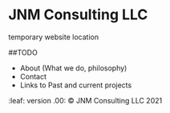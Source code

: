 # JNM Consulting LLC
temporary website location

##TODO
 - About (What we do, philosophy)
 - Contact
 - Links to Past and current projects

 :leaf: version .00: &copy; JNM Consulting LLC 2021
